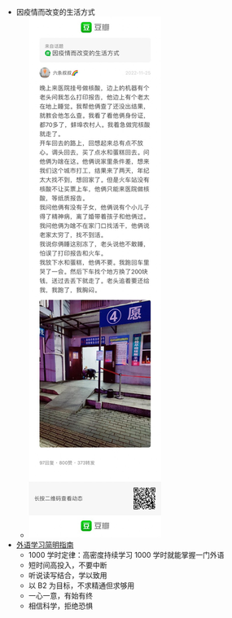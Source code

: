 - 因疫情而改变的生活方式
	- ![image.png](assets/image_1669476762667_0.png)
- [外语学习简明指南](https://wuyagege.substack.com/p/c51)
	- 1000 学时定律：高密度持续学习 1000 学时就能掌握一门外语
	- 短时间高投入，不要中断
	- 听说读写结合，学以致用
	- 以 B2 为目标，不求精通但求够用
	- 一心一意，有始有终
	- 相信科学，拒绝恐惧